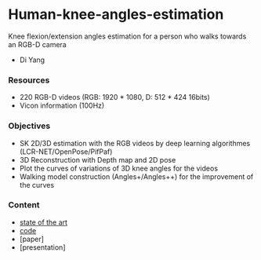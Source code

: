 # Human-knee-angles-estimation
Knee flexion/extension angles estimation for a person who walks towards an RGB-D camera

- Di Yang

### Resources
- 220 RGB-D videos (RGB: 1920 * 1080, D: 512 * 424 16bits)
- Vicon information (100Hz)
### Objectives 
- SK 2D/3D estimation with the RGB videos by deep learning algorithmes (LCR-NET/OpenPose/PifPaf)
- 3D Reconstruction with Depth map and 2D pose
- Plot the curves of variations of 3D knee angles for the videos
- Walking model construction (Angles+/Angles++) for the improvement of the curves
### Content
- [state of the art](https://github.com/YangDi666/State-of-the-art-for-humain-pose-estimation/tree/master/)
- [code](https://github.com/YangDi666/Human-knee-angles-estimation/tree/master/code)
- [paper]
- [presentation]
